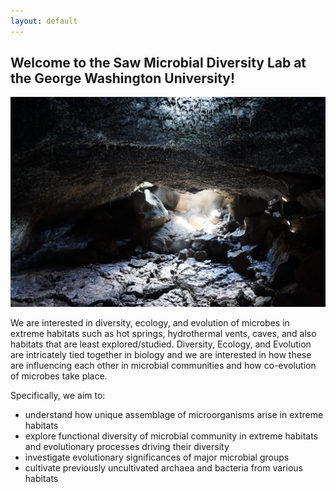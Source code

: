 ```yaml
---
layout: default
---
```

## Welcome to the Saw Microbial Diversity Lab at the George Washington University!

<img src="images/cave1.png" alt="Picture of a cave in Kilauea Caldera, Hawaii Volanoes National Park" title="Picture of a cave in Kilauea Caldera, Hawaii Volanoes National Park">

We are interested in diversity, ecology, and evolution of microbes in extreme habitats such as hot springs, hydrothermal vents, caves, and also habitats that are least explored/studied.
Diversity, Ecology, and Evolution are intricately tied together in biology and we are interested in how these are influencing each other in microbial communities and how co-evolution of microbes take place.

Specifically, we aim to:
- understand how unique assemblage of microorganisms arise in extreme habitats
- explore functional diversity of microbial community in extreme habitats and evolutionary processes driving their diversity
- investigate evolutionary significances of major microbial groups
- cultivate previously uncultivated archaea and bacteria from various habitats
